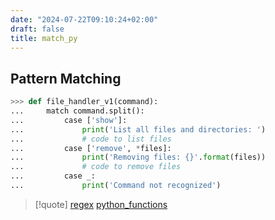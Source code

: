 ```yaml
---
date: "2024-07-22T09:10:24+02:00"
draft: false
title: match_py
---
```


## Pattern Matching

``` python
>>> def file_handler_v1(command):
...     match command.split():
...         case ['show']:
...             print('List all files and directories: ')
...             # code to list files
...         case ['remove', *files]:
...             print('Removing files: {}'.format(files))
...             # code to remove files
...         case _:
...             print('Command not recognized')
```

> \[!quote\] [regex](/Notes/posts/ZPythonref/regex)
> [python_functions](/Notes/posts/ZPythonref/python_functions)
